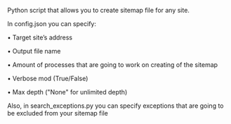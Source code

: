Python script that allows you to create sitemap file for any site.

In config.json you can specify:

  •	  Target site’s address

  •	  Output file name

  •	  Amount of processes that are going to work on creating of the sitemap
  
  •	  Verbose mod (True/False)
  
  •	  Max depth ("None" for unlimited depth)

Also, in search_exceptions.py you can specify exceptions that are going to be excluded from your sitemap file
